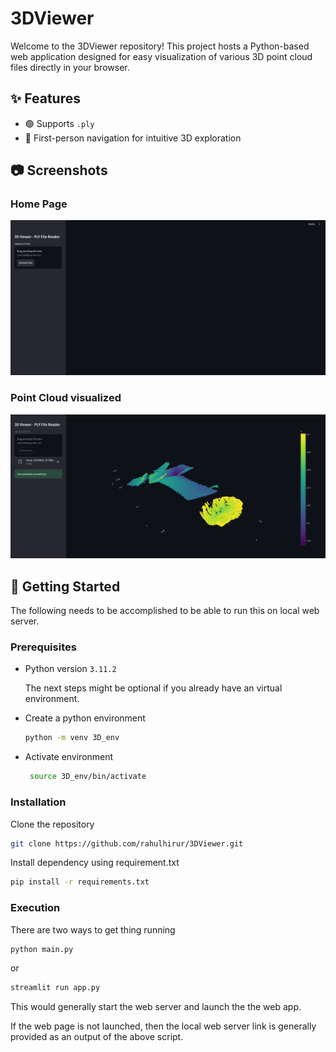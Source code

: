 # 3DViewer
Welcome to the 3DViewer repository!
This project hosts a Python-based web application designed for easy visualization of various 3D point cloud files directly in your browser.

## ✨ Features

- 🟢 Supports `.ply`
- 🧭 First-person navigation for intuitive 3D exploration

## 📷 Screenshots
### Home Page
![Home Page](assets/homepage.png)

### Point Cloud visualized
![3dpointcloud](assets/3dmodelpage.png)

## 🚀 Getting Started
The following needs to be accomplished to be able to run this on local web server.

### Prerequisites
- Python version `3.11.2`

  The next steps might be optional if you already have an virtual environment.
  
- Create a python environment
   ```bash
   python -m venv 3D_env
   ```
- Activate environment
  ```bash
   source 3D_env/bin/activate
   ```

### Installation

Clone the repository
```bash
git clone https://github.com/rahulhirur/3DViewer.git
```

Install dependency using requirement.txt
```bash
pip install -r requirements.txt
```

### Execution

There are two ways to get thing running

```bash
python main.py
```

or 

```bash
streamlit run app.py
```

This would generally start the web server and launch the the web app.


If the web page is not launched, then the local web server link is generally provided as an output of the above script.

